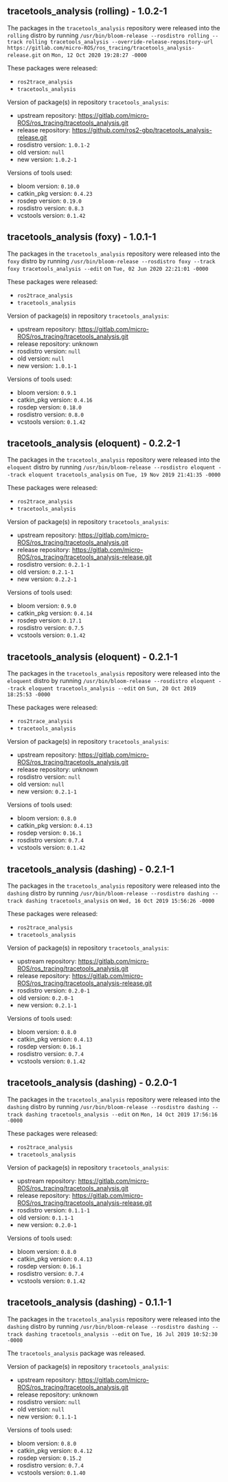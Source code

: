 ## tracetools_analysis (rolling) - 1.0.2-1

The packages in the `tracetools_analysis` repository were released into the `rolling` distro by running `/usr/bin/bloom-release --rosdistro rolling --track rolling tracetools_analysis --override-release-repository-url https://gitlab.com/micro-ROS/ros_tracing/tracetools_analysis-release.git` on `Mon, 12 Oct 2020 19:28:27 -0000`

These packages were released:
- `ros2trace_analysis`
- `tracetools_analysis`

Version of package(s) in repository `tracetools_analysis`:

- upstream repository: https://gitlab.com/micro-ROS/ros_tracing/tracetools_analysis.git
- release repository: https://github.com/ros2-gbp/tracetools_analysis-release.git
- rosdistro version: `1.0.1-2`
- old version: `null`
- new version: `1.0.2-1`

Versions of tools used:

- bloom version: `0.10.0`
- catkin_pkg version: `0.4.23`
- rosdep version: `0.19.0`
- rosdistro version: `0.8.3`
- vcstools version: `0.1.42`


## tracetools_analysis (foxy) - 1.0.1-1

The packages in the `tracetools_analysis` repository were released into the `foxy` distro by running `/usr/bin/bloom-release --rosdistro foxy --track foxy tracetools_analysis --edit` on `Tue, 02 Jun 2020 22:21:01 -0000`

These packages were released:
- `ros2trace_analysis`
- `tracetools_analysis`

Version of package(s) in repository `tracetools_analysis`:

- upstream repository: https://gitlab.com/micro-ROS/ros_tracing/tracetools_analysis.git
- release repository: unknown
- rosdistro version: `null`
- old version: `null`
- new version: `1.0.1-1`

Versions of tools used:

- bloom version: `0.9.1`
- catkin_pkg version: `0.4.16`
- rosdep version: `0.18.0`
- rosdistro version: `0.8.0`
- vcstools version: `0.1.42`


## tracetools_analysis (eloquent) - 0.2.2-1

The packages in the `tracetools_analysis` repository were released into the `eloquent` distro by running `/usr/bin/bloom-release --rosdistro eloquent --track eloquent tracetools_analysis` on `Tue, 19 Nov 2019 21:41:35 -0000`

These packages were released:
- `ros2trace_analysis`
- `tracetools_analysis`

Version of package(s) in repository `tracetools_analysis`:

- upstream repository: https://gitlab.com/micro-ROS/ros_tracing/tracetools_analysis.git
- release repository: https://gitlab.com/micro-ROS/ros_tracing/tracetools_analysis-release.git
- rosdistro version: `0.2.1-1`
- old version: `0.2.1-1`
- new version: `0.2.2-1`

Versions of tools used:

- bloom version: `0.9.0`
- catkin_pkg version: `0.4.14`
- rosdep version: `0.17.1`
- rosdistro version: `0.7.5`
- vcstools version: `0.1.42`


## tracetools_analysis (eloquent) - 0.2.1-1

The packages in the `tracetools_analysis` repository were released into the `eloquent` distro by running `/usr/bin/bloom-release --rosdistro eloquent --track eloquent tracetools_analysis --edit` on `Sun, 20 Oct 2019 18:25:53 -0000`

These packages were released:
- `ros2trace_analysis`
- `tracetools_analysis`

Version of package(s) in repository `tracetools_analysis`:

- upstream repository: https://gitlab.com/micro-ROS/ros_tracing/tracetools_analysis.git
- release repository: unknown
- rosdistro version: `null`
- old version: `null`
- new version: `0.2.1-1`

Versions of tools used:

- bloom version: `0.8.0`
- catkin_pkg version: `0.4.13`
- rosdep version: `0.16.1`
- rosdistro version: `0.7.4`
- vcstools version: `0.1.42`


## tracetools_analysis (dashing) - 0.2.1-1

The packages in the `tracetools_analysis` repository were released into the `dashing` distro by running `/usr/bin/bloom-release --rosdistro dashing --track dashing tracetools_analysis` on `Wed, 16 Oct 2019 15:56:26 -0000`

These packages were released:
- `ros2trace_analysis`
- `tracetools_analysis`

Version of package(s) in repository `tracetools_analysis`:

- upstream repository: https://gitlab.com/micro-ROS/ros_tracing/tracetools_analysis.git
- release repository: https://gitlab.com/micro-ROS/ros_tracing/tracetools_analysis-release.git
- rosdistro version: `0.2.0-1`
- old version: `0.2.0-1`
- new version: `0.2.1-1`

Versions of tools used:

- bloom version: `0.8.0`
- catkin_pkg version: `0.4.13`
- rosdep version: `0.16.1`
- rosdistro version: `0.7.4`
- vcstools version: `0.1.42`


## tracetools_analysis (dashing) - 0.2.0-1

The packages in the `tracetools_analysis` repository were released into the `dashing` distro by running `/usr/bin/bloom-release --rosdistro dashing --track dashing tracetools_analysis --edit` on `Mon, 14 Oct 2019 17:56:16 -0000`

These packages were released:
- `ros2trace_analysis`
- `tracetools_analysis`

Version of package(s) in repository `tracetools_analysis`:

- upstream repository: https://gitlab.com/micro-ROS/ros_tracing/tracetools_analysis.git
- release repository: https://gitlab.com/micro-ROS/ros_tracing/tracetools_analysis-release.git
- rosdistro version: `0.1.1-1`
- old version: `0.1.1-1`
- new version: `0.2.0-1`

Versions of tools used:

- bloom version: `0.8.0`
- catkin_pkg version: `0.4.13`
- rosdep version: `0.16.1`
- rosdistro version: `0.7.4`
- vcstools version: `0.1.42`


## tracetools_analysis (dashing) - 0.1.1-1

The packages in the `tracetools_analysis` repository were released into the `dashing` distro by running `/usr/bin/bloom-release --rosdistro dashing --track dashing tracetools_analysis --edit` on `Tue, 16 Jul 2019 10:52:30 -0000`

The `tracetools_analysis` package was released.

Version of package(s) in repository `tracetools_analysis`:

- upstream repository: https://gitlab.com/micro-ROS/ros_tracing/tracetools_analysis.git
- release repository: unknown
- rosdistro version: `null`
- old version: `null`
- new version: `0.1.1-1`

Versions of tools used:

- bloom version: `0.8.0`
- catkin_pkg version: `0.4.12`
- rosdep version: `0.15.2`
- rosdistro version: `0.7.4`
- vcstools version: `0.1.40`


